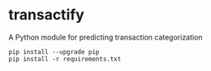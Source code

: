 # transactify
A Python module for predicting transaction categorization


```
pip install --upgrade pip
pip install -r requirements.txt
```